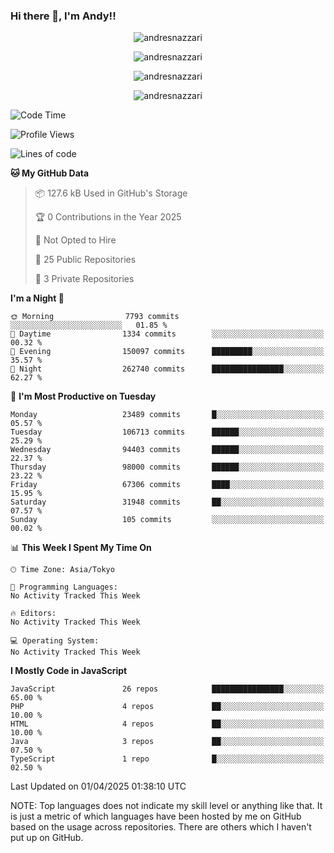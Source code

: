 ### Hi there 👋, I'm Andy!!

<p align="center" >
  <img src="https://github-profile-trophy.vercel.app/?username=AndresNazzari&theme=dracula&column=-1" alt="andresnazzari"/>
</p>

<p align="center">
  <img  src="https://github-readme-stats.vercel.app/api?username=AndresNazzari&count_private=true&show_icons=true&theme=dracula" alt="andresnazzari"/>
</p>
<p align="center">
  <img  src="https://github-readme-stats.vercel.app/api/top-langs/?username=AndresNazzari&layout=compact" alt="andresnazzari"/>
</p>
<p align="center" >
  <img src="https://github-readme-stats.vercel.app/api/wakatime?username=AndresNazzari" alt="andresnazzari"/>
</p>

<!--START_SECTION:waka-->
![Code Time](http://img.shields.io/badge/Code%20Time-966%20hrs%209%20mins-blue)

![Profile Views](http://img.shields.io/badge/Profile%20Views-0-blue)

![Lines of code](https://img.shields.io/badge/From%20Hello%20World%20I%27ve%20Written-73.3%20million%20lines%20of%20code-blue)

**🐱 My GitHub Data** 

> 📦 127.6 kB Used in GitHub's Storage 
 > 
> 🏆 0 Contributions in the Year 2025
 > 
> 🚫 Not Opted to Hire
 > 
> 📜 25 Public Repositories 
 > 
> 🔑 3 Private Repositories 
 > 
**I'm a Night 🦉** 

```text
🌞 Morning                7793 commits        ░░░░░░░░░░░░░░░░░░░░░░░░░   01.85 % 
🌆 Daytime                1334 commits        ░░░░░░░░░░░░░░░░░░░░░░░░░   00.32 % 
🌃 Evening                150097 commits      █████████░░░░░░░░░░░░░░░░   35.57 % 
🌙 Night                  262740 commits      ████████████████░░░░░░░░░   62.27 % 
```
📅 **I'm Most Productive on Tuesday** 

```text
Monday                   23489 commits       █░░░░░░░░░░░░░░░░░░░░░░░░   05.57 % 
Tuesday                  106713 commits      ██████░░░░░░░░░░░░░░░░░░░   25.29 % 
Wednesday                94403 commits       ██████░░░░░░░░░░░░░░░░░░░   22.37 % 
Thursday                 98000 commits       ██████░░░░░░░░░░░░░░░░░░░   23.22 % 
Friday                   67306 commits       ████░░░░░░░░░░░░░░░░░░░░░   15.95 % 
Saturday                 31948 commits       ██░░░░░░░░░░░░░░░░░░░░░░░   07.57 % 
Sunday                   105 commits         ░░░░░░░░░░░░░░░░░░░░░░░░░   00.02 % 
```


📊 **This Week I Spent My Time On** 

```text
🕑︎ Time Zone: Asia/Tokyo

💬 Programming Languages: 
No Activity Tracked This Week

🔥 Editors: 
No Activity Tracked This Week

💻 Operating System: 
No Activity Tracked This Week
```

**I Mostly Code in JavaScript** 

```text
JavaScript               26 repos            ████████████████░░░░░░░░░   65.00 % 
PHP                      4 repos             ██░░░░░░░░░░░░░░░░░░░░░░░   10.00 % 
HTML                     4 repos             ██░░░░░░░░░░░░░░░░░░░░░░░   10.00 % 
Java                     3 repos             ██░░░░░░░░░░░░░░░░░░░░░░░   07.50 % 
TypeScript               1 repo              █░░░░░░░░░░░░░░░░░░░░░░░░   02.50 % 
```




 Last Updated on 01/04/2025 01:38:10 UTC
<!--END_SECTION:waka-->

NOTE: Top languages does not indicate my skill level or anything like that. It is just a metric of which languages have been hosted by me on GitHub based on the usage across repositories. There are others which I haven't put up on GitHub.

<!-- Here are some ideas to get you started:

-   🔭 I’m currently working on ...
-   🌱 I’m currently learning ...
-   👯 I’m looking to collaborate on ...
-   🤔 I’m looking for help with ...
-   💬 Ask me about ...
-   📫 How to reach me: ...
-   😄 Pronouns: ...
-   ⚡ Fun fact: ... -->
